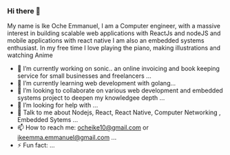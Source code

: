 ### Hi there 👋
My name is Ike Oche Emmanuel, I am a Computer engineer, with a massive interest in building scalable web applications with ReactJs and nodeJS and mobile applications with react native
I am also an embedded systems enthusiast. In my free time I love playing the piano, making illustrations and watching Anime


- 🔭 I’m currently working on sonic.. an online invoicing and book keeping service for small businesses and freelancers ...
- 🌱 I’m currently learning web development with golang...
- 👯 I’m looking to collaborate on various web development and embedded systems project to deepen my knowledgee depth ...
- 🤔 I’m looking for help with ...
- 💬 Talk to me about Nodejs, React, React Native, Computer Networking , Embedded Sytems ...
- 📫 How to reach me: ocheike10@gmail.com or ikeemma.emmanuel@gmail.com  ...
- ⚡ Fun fact: ...
